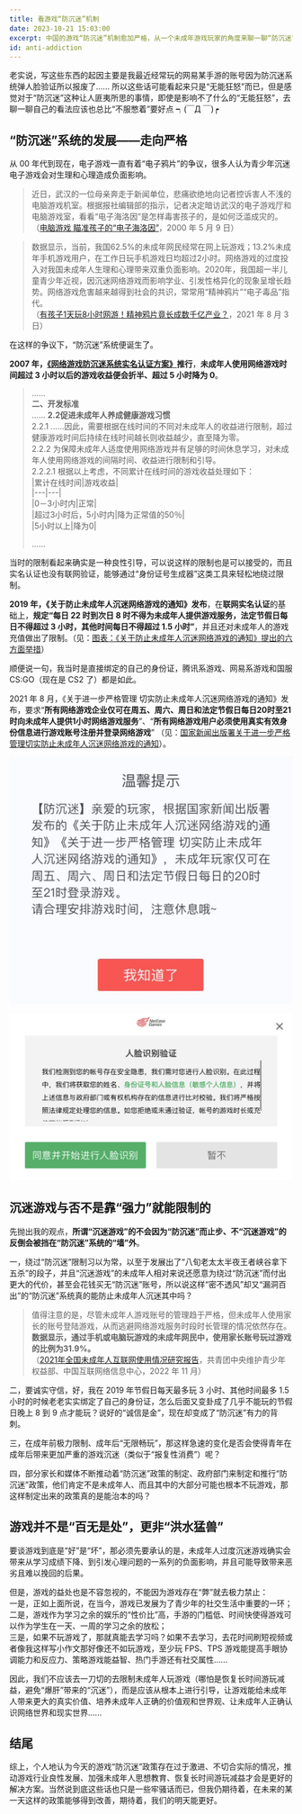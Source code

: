 ```yaml
---
title: 看游戏“防沉迷”机制
date: 2023-10-21 15:03:00
excerpt: 中国的游戏“防沉迷”机制愈加严格，从一个未成年游戏玩家的角度来聊一聊“防沉迷”的发展和我对它的看法。
id: anti-addiction
---
```


老实说，写这些东西的起因主要是我最近经常玩的网易某手游的账号因为防沉迷系统弹人脸验证所以报废了...... 所以这些话可能看起来只是“无能狂怒”而已，但是感觉对于“防沉迷”这种让人匪夷所思的事情，即使是影响不了什么的“无能狂怒”，去聊一聊自己的看法应该也总比“不服憋着”要好点 ┑(￣Д ￣)┍

## “防沉迷”系统的发展——走向严格

从 00 年代到现在，电子游戏一直有着“电子鸦片”的争议，很多人认为青少年沉迷电子游戏会对生理和心理造成负面影响。

> 近日，武汉的一位母亲奔走于新闻单位，悲痛欲绝地向记者控诉害人不浅的电脑游戏机室。根据报社编辑部的指示，记者决定暗访武汉的电子游戏厅和电脑游戏室，看看“电子海洛因”是怎样毒害孩子的，是如何泛滥成灾的。
> （[电脑游戏 瞄准孩子的“电子海洛因”](https://www.gmw.cn/01gmrb/2000-05/09/GB/05%5E18415%5E0%5EGMA2-013.htm)，2000 年 5 月 9 日）

> 数据显示，当前，我国62.5%的未成年网民经常在网上玩游戏；13.2%未成年手机游戏用户，在工作日玩手机游戏日均超过2小时。网络游戏的过度投入对我国未成年人生理和心理带来双重负面影响。2020年，我国超一半儿童青少年近视，因沉迷网络游戏而影响学业、引发性格异化的现象呈增长趋势。网络游戏危害越来越得到社会的共识，常常用“精神鸦片”“电子毒品”指代。  
> （[有孩子1天玩8小时网游！精神鸦片竟长成数千亿产业？](http://sz.people.com.cn/n2/2021/0803/c202846-34850364.html)，2021 年 8 月 3 日）

在这样的争议下，“防沉迷”系统便诞生了。

**2007 年，[《网络游戏防沉迷系统实名认证方案》](https://www.gov.cn/zhengce/WLYXFCMXTSMRZFW.doc)推行**，**未成年人使用网络游戏时间超过 3 小时以后的游戏收益便会折半、超过 5 小时降为 0**。

> ......  
> **二、开发标准**   
> ......
> **2.2促进未成年人养成健康游戏习惯**  
> 2.2.1 ......因此，需要根据在线时间的不同对未成年人的收益进行限制，超过健康游戏时间后持续在线时间越长则收益越少，直至降为零。  
> 2.2.2 为保障未成年人适度使用网络游戏并有足够的时间休息学习，对未成年人使用网络游戏的间隔时间、收益进行限制和引导。  
> 2.2.2.1 根据以上考虑，不同累计在线时间的游戏收益处理如下：  
> |累计在线时间|游戏收益|  
> |---|---|   
> |0－3小时内|正常|  
> |超过3小时后，5小时内|降为正常值的50％|  
> |5小时以上|降为0|  
> 
> ......

当时的限制看起来确实是一种良性引导，可以说这样的限制也是可以接受的，而且实名认证也没有联网验证，能够通过“身份证号生成器”这类工具来轻松地绕过限制。

**2019 年，《关于防止未成年人沉迷网络游戏的通知》发布**，在**联网实名认证**的基础上，**规定“每日 22 时到次日 8 时不得为未成年人提供游戏服务，法定节假日每日不得超过 3 小时，其他时间每日不得超过 1.5 小时”**，并且还对未成年人的游戏充值做出了限制。（见：[图表：《关于防止未成年人沉迷网络游戏的通知》提出的六方面举措](https://www.gov.cn/xinwen/2019-11/06/content_5449157.htm)）

顺便说一句，我当时是直接绑定的自己的身份证，腾讯系游戏、网易系游戏和国服 CS:GO（现在是 CS2 了）都是如此。

2021 年 8 月，《关于进一步严格管理 切实防止未成年人沉迷网络游戏的通知》发布，要求“**所有网络游戏企业仅可在周五、周六、周日和法定节假日每日20时至21时向未成年人提供1小时网络游戏服务**”、“**所有网络游戏用户必须使用真实有效身份信息进行游戏账号注册并登录网络游戏**”
（见：[国家新闻出版署关于进一步严格管理切实防止未成年人沉迷网络游戏的通知](https://www.gov.cn/zhengce/zhengceku/2021-09/01/content_5634661.htm)）。

![“防沉迷”系统限制](anti-addiction/limit.jpg)

![“防沉迷”系统的人脸识别验证](anti-addiction/verification.jpg)

## 沉迷游戏与否不是靠“强力”就能限制的

先抛出我的观点，**所谓“沉迷游戏”的不会因为“防沉迷”而止步、不“沉迷游戏”的反倒会被挡在“防沉迷”系统的“墙”外**。

一，绕过“防沉迷”限制习以为常，以至于发展出了“八旬老太太半夜王者峡谷拿下五杀”的段子，并且“沉迷游戏”的未成年人相对来说还愿意为绕过“防沉迷”而付出更大的代价，甚至会花钱买无“防沉迷”账号，所以说这样“密不透风”却又“漏洞百出”的“防沉迷”系统真的能防止未成年人沉迷其中吗？

> 值得注意的是，尽管未成年人游戏账号的管理趋于严格，但未成年人使用家长的账号登陆游戏，从而逃避网络游戏服务时段时长管理的情况依然存在。**数据显示，通过手机或电脑玩游戏的未成年网民中，使用家长账号玩过游戏的比例为31.9%。**  
> （[2021年全国未成年人互联网使用情况研究报告](https://news.youth.cn/gn/202211/t20221130_14165457.htm)，共青团中央维护青少年权益部、中国互联网络信息中心，2022 年 11 月）

二，要诚实守信，好，我在 2019 年节假日每天最多玩 3 小时、其他时间最多 1.5 小时的时候老老实实绑定了自己的身份证，怎么后面又变卦成了几乎不能玩的节假日晚上 8 到 9 点才能玩？说好的“诚信是金”，现在却变成了“防沉迷”有力的背刺。

三，在成年前极力限制、成年后“无限畅玩”，那这样急速的变化是否会使得青年在成年后带来更加严重的游戏沉迷（类似于“报复性消费”）呢？

四，部分家长和媒体不断推动着“防沉迷”政策的制定、政府部门来制定和推行“防沉迷”政策，他们肯定不是未成年人、而且其中的大部分可能也根本不玩游戏，那这样制定出来的政策真的是能治本的吗？

## 游戏并不是“百无是处”，更非“洪水猛兽”

要谈游戏到底是“好”是“坏”，那必须先要承认的是，未成年人过度沉迷游戏确实会带来从学习成绩下降、到引发心理问题的一系列的负面影响，并且可能导致带来恶劣且难以挽回的后果。

但是，游戏的益处也是不容忽视的，不能因为游戏存在“弊”就去极力禁止：  
一是，正如上面所说，在当今，游戏已发展为了青少年的社交生活中重要的一环；  
二是，游戏作为学习之余的娱乐的“性价比”高，手游的门槛低、时间快使得游戏可以作为学生在一天、一周的学习之余的放松；  
三是，如果不玩游戏了，那就真能去学习吗？如果不去学习，去花时间刷短视频或者像我这样写小作文那好像还不如玩游戏，至少玩 FPS、TPS 游戏能提高手眼协调能力和反应力、策略游戏能益智、热门手游还有社交属性......

因此，我们不应该去一刀切的去限制未成年人玩游戏（哪怕是恢复长时间游玩减益，避免“爆肝”带来的“沉迷”），而是应该从根本上进行引导，让游戏能给未成年人带来更大的真实价值、培养未成年人正确的价值观和世界观、让未成年人正确认识网络世界和现实世界......

## 结尾

综上，个人地认为今天的游戏“防沉迷”政策存在过于激进、不切合实际的情况，推动游戏行业良性发展、加强未成年人思想教育、恢复长时间游玩减益才会是更好的解决方案。当然说到底这些话也只是一些牢骚话而已，但我仍期待着，在未来的某一天这样的政策能够得到改善，期待着，我们的明天能更好。

<style>
   .post-content > .content p.figure > img.only-child {
      max-width: 50%;
   }
</style>